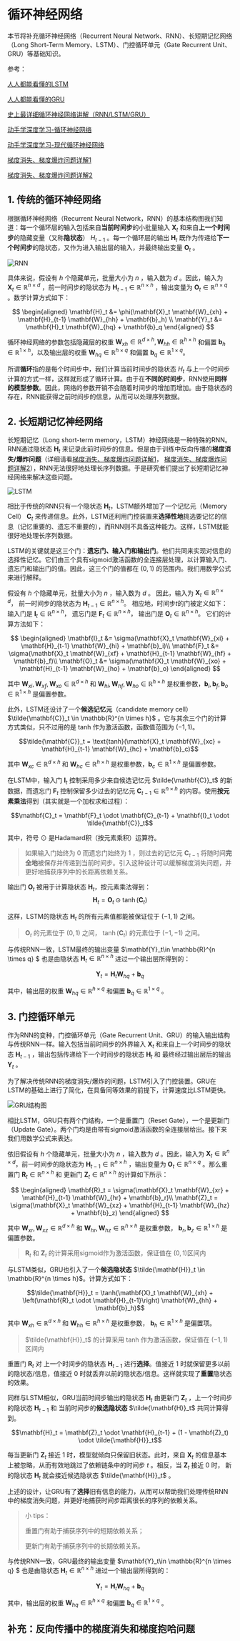 # 循环神经网络

本节将补充循环神经网络（Recurrent Neural Network、RNN）、长短期记忆网络（Long Short-Term Memory、LSTM）、门控循环单元（Gate Recurrent Unit、GRU）等基础知识。<p>
参考：<p>
[人人都能看懂的LSTM](https://zhuanlan.zhihu.com/p/32085405)<p>[人人都能看懂的GRU](https://zhuanlan.zhihu.com/p/32481747)<p>[史上最详细循环神经网络讲解（RNN/LSTM/GRU）](https://zhuanlan.zhihu.com/p/123211148)<p>
[动手学深度学习-循环神经网络](https://zh-v2.d2l.ai/chapter_recurrent-neural-networks/)<p>
[动手学深度学习-现代循环神经网络](https://zh-v2.d2l.ai/chapter_recurrent-modern/)<p>
[梯度消失、梯度爆炸问题详解1](https://zhuanlan.zhihu.com/p/76772734)<p>
[梯度消失、梯度爆炸问题详解2](https://zh-v2.d2l.ai/chapter_recurrent-neural-networks/bptt.html)<p>


## 1. 传统的循环神经网络

根据循环神经网络（Recurrent Neural Network，RNN）的基本结构图我们知道：每一个循环层的输入包括来自**当前时间步**的小批量输入 $\mathbf{X}_t$ 和来自**上一个时间步**的隐藏变量（又称**隐状态**） ${H}_{t-1}$ 。每一个循环层的输出 $\mathbf{H}_t$ 既作为传递给**下一个时间步**的隐状态，又作为进入输出层的输入，并最终输出变量 $\mathbf{O}_t$ 。

![RNN](./images/rnn_1.svg)

具体来说，假设有 $h$ 个隐藏单元，批量大小为 $n$ ，输入数为 $d$ 。因此，输入为 $\mathbf{X}_t \in \mathbb{R}^{n \times d}$ ，前一时间步的隐状态为 $\mathbf{H}_{t-1} \in \mathbb{R}^{n \times h}$ ，输出变量为
$\mathbf{O}_t \in \mathbb{R}^{n \times q}$ 。数学计算方式如下：


$$
\begin{aligned}
\mathbf{H}_t &= \phi(\mathbf{X}_t \mathbf{W}_{xh} + \mathbf{H}_{t-1} \mathbf{W}_{hh}  + \mathbf{b}_h) \\
\mathbf{Y}_t &= \mathbf{H}_t \mathbf{W}_{hq} + \mathbf{b}_q
\end{aligned}
$$

循环神经网络的参数包括隐藏层的权重
$\mathbf{W}_{xh} \in \mathbb{R}^{d \times h}, \mathbf{W}_{hh} \in \mathbb{R}^{h \times h}$ 和偏置 $\mathbf{b}_h \in \mathbb{R}^{1 \times h}$，以及输出层的权重 $\mathbf{W}_{hq} \in \mathbb{R}^{h \times q}$
和偏置 $\mathbf{b}_q \in \mathbb{R}^{1 \times q}$。

所谓**循环**指的是每个时间步中，我们计算当前时间步的隐状态 $H_t$ 与上一个时间步计算的方式一样，这样就形成了循环计算。由于在**不同的时间步**，RNN使用**同样的模型参数**。因此，网络的参数开销不会随着时间步的增加而增加。由于隐状态的存在，RNN能获得之前时间步的信息，从而可以处理序列数据。



## 2. 长短期记忆神经网络

长短期记忆（Long short-term memory，LSTM）神经网络是一种特殊的RNN。RNN通过隐状态 $\mathbf{H}_t$ 来记录此前时间步的信息。但是由于训练中反向传播的**梯度消失/爆炸问题**（详细请看[梯度消失、梯度爆炸问题详解1](https://zhuanlan.zhihu.com/p/76772734)，
[梯度消失、梯度爆炸问题详解2](https://zh-v2.d2l.ai/chapter_recurrent-neural-networks/bptt.html)），RNN无法很好地处理长序列数据。于是研究者们提出了长短期记忆神经网络来解决这些问题。

![LSTM](./images/lstm_1.svg)

相比于传统的RNN只有一个隐状态 $\mathbf{H}_t$，LSTM额外增加了一个记忆元（Memory Cell） $\mathbf{C}_t$ 来传递信息。此外，LSTM还利用门控装置来**选择性地**挑选要记忆的信息（记忆重要的、遗忘不重要的），而RNN则不具备这种能力。这样，LSTM就能很好地处理长序列数据。<p>
LSTM的关键就是这三个门：**遗忘门、输入门和输出门**。他们共同来实现对信息的选择性记忆。它们由三个具有sigmoid激活函数的全连接层处理，以计算输入门、遗忘门和输出门的值。因此，这三个门的值都在 $(0, 1)$ 的范围内。我们用数学公式来进行解释。<p>

假设有 $h$ 个隐藏单元，批量大小为 $n$ ，输入数为 $d$ 。
因此，输入为 $\mathbf{X}_t \in \mathbb{R}^{n \times d}$，
前一时间步的隐状态为 $\mathbf{H}_{t-1} \in \mathbb{R}^{n \times h}$。
相应地，时间步$t$的门被定义如下：
输入门是 $\mathbf{I}_t \in \mathbb{R}^{n \times h}$，
遗忘门是 $\mathbf{F}_t \in \mathbb{R}^{n \times h}$，
输出门是 $\mathbf{O}_t \in \mathbb{R}^{n \times h}$。
它们的计算方法如下：

$$
\begin{aligned}
\mathbf{I}_t &= \sigma(\mathbf{X}_t \mathbf{W}_{xi} + \mathbf{H}_{t-1} \mathbf{W}_{hi} + \mathbf{b}_i)\\
\mathbf{F}_t &= \sigma(\mathbf{X}_t \mathbf{W}_{xf} + \mathbf{H}_{t-1} \mathbf{W}_{hf} + \mathbf{b}_f)\\
\mathbf{O}_t &= \sigma(\mathbf{X}_t \mathbf{W}_{xo} + \mathbf{H}_{t-1} \mathbf{W}_{ho} + \mathbf{b}_o)
\end{aligned}
$$

其中 $\mathbf{W}_{xi}, \mathbf{W}_{xf}, \mathbf{W}_{xo} \in \mathbb{R}^{d \times h}$ 和 $\mathbf{W}_{hi}, \mathbf{W}_{hf}, \mathbf{W}_{ho} \in \mathbb{R}^{h \times h}$ 是权重参数，$\mathbf{b}_i, \mathbf{b}_f, \mathbf{b}_o \in \mathbb{R}^{1 \times h}$ 是偏置参数。<p>

此外，LSTM还设计了一个**候选记忆元**（candidate memory cell）$\tilde{\mathbf{C}}_t \in \mathbb{R}^{n \times h}$ 。它与其余三个门的计算方式类似，只不过用的是 $\text{tanh}$ 作为激活函数，函数值范围为 $(-1, 1)$。

$$\tilde{\mathbf{C}}_t = \text{tanh}(\mathbf{X}_t \mathbf{W}_{xc} + \mathbf{H}_{t-1} \mathbf{W}_{hc} + \mathbf{b}_c)$$

其中 $\mathbf{W}_{xc} \in \mathbb{R}^{d \times h}$ 和  $\mathbf{W}_{hc} \in \mathbb{R}^{h \times h}$ 是权重参数，$\mathbf{b}_c \in \mathbb{R}^{1 \times h}$ 是偏置参数。


在LSTM中，输入门 $\mathbf{I}_t$ 控制采用多少来自候选记忆元 $\tilde{\mathbf{C}}_t$ 的新数据，而遗忘门 $\mathbf{F}_t$ 控制保留多少过去的记忆元 $\mathbf{C}_{t-1} \in \mathbb{R}^{n \times h}$ 的内容。使用**按元素乘法**得到（其实就是一个加权求和过程）：

$$\mathbf{C}_t = \mathbf{F}_t \odot \mathbf{C}_{t-1} + \mathbf{I}_t \odot \tilde{\mathbf{C}}_t$$

其中，符号 $\odot$ 是Hadamard积（按元素乘积）运算符。

>如果输入门始终为 $0$ 而遗忘门始终为 $1$ ，则过去的记忆元 $\mathbf{C}_{t-1}$ 将随时间**完全地**被保存并传递到当前时间步。引入这种设计可以缓解梯度消失问题，并更好地捕获序列中的长距离依赖关系。

输出门 $\mathbf{O}_t$ 被用于计算隐状态 $\mathbf{H}_t$，按元素乘法得到：
$$\mathbf{H}_t = \mathbf{O}_t \odot \tanh(\mathbf{C}_t)$$

这样，LSTM的隐状态 $\mathbf{H}_t$ 的所有元素值都能被保证位于 $(-1, 1)$ 之间。

> $\mathbf{O}_t$ 的元素位于 $(0, 1)$ 之间， $\tanh(\mathbf{C}_t)$ 的元素位于 $(-1, -1)$ 之间。

与传统RNN一致，LSTM最终的输出变量 $\mathbf{Y}_t\in \mathbb{R}^{n \times q} $ 也是由隐状态 $\mathbf{H}_t \in \mathbb{R}^{n \times h}$ 进过一个输出层所得到的：

$$\mathbf{Y}_t = \mathbf{H}_t \mathbf{W}_{hq} + \mathbf{b}_q$$

其中，输出层的权重 $\mathbf{W}_{hq} \in \mathbb{R}^{h \times q}$
和偏置 $\mathbf{b}_q \in \mathbb{R}^{1 \times q}$ 。

## 3. 门控循环单元


作为RNN的变种，门控循环单元（Gate Recurrent Unit、GRU）的输入输出结构与传统RNN一样。输入包括当前时间步的外界输入 $\mathbf{X}_t$ 和来自上一个时间步的隐状态 $\mathbf{H}_{t-1}$ ，输出包括传递给下一个时间步的隐状态 $\mathbf{H}_{t}$ 和 最终经过输出层后的输出 $\mathbf{Y}_t$ 。<p>

为了解决传统RNN的梯度消失/爆炸的问题，LSTM引入了门控装置。GRU在LSTM的基础上进行了简化，在具备同等效果的前提下，计算速度比LSTM更快。

![GRU结构图](./images/gru_1.svg)

相比LSTM，GRU只有两个门结构，一个是重置门（Reset Gate），一个是更新门（Update Gate）。两个门均是由带有sigmoid激活函数的全连接层给出。接下来我们用数学公式来表达。

依旧假设有 $h$ 个隐藏单元，批量大小为 $n$ ，输入数为 $d$ 。因此，输入为 $\mathbf{X}_t \in \mathbb{R}^{n \times d}$，前一时间步的隐状态为 $\mathbf{H}_{t-1} \in \mathbb{R}^{n \times h}$ ，输出变量为 $\mathbf{O}_t \in \mathbb{R}^{n \times q}$ 。那么重置门 $\mathbf{R}_t \in \mathbb{R}^{n \times h}$ 和 更新门 $\mathbf{Z}_t \in \mathbb{R}^{n \times h}$ 的计算如下所示：

$$
\begin{aligned}
\mathbf{R}_t = \sigma(\mathbf{X}_t \mathbf{W}_{xr} + \mathbf{H}_{t-1} \mathbf{W}_{hr} + \mathbf{b}_r)\\
\mathbf{Z}_t = \sigma(\mathbf{X}_t \mathbf{W}_{xz} + \mathbf{H}_{t-1} \mathbf{W}_{hz} + \mathbf{b}_z)
\end{aligned}
$$

其中 $\mathbf{W}_{xr}, \mathbf{W}_{xz} \in \mathbb{R}^{d \times h}$ 和 $\mathbf{W}_{hr}, \mathbf{W}_{hz} \in \mathbb{R}^{h \times h}$ 是权重参数， $\mathbf{b}_r, \mathbf{b}_z \in \mathbb{R}^{1 \times h}$ 是偏置参数。
> $\mathbf{R}_t$ 和 $\mathbf{Z}_t$ 的计算采用sigmoid作为激活函数，保证值在 $(0, 1)$区间内

与LSTM类似，GRU也引入了一个**候选隐状态** $\tilde{\mathbf{H}}_t \in \mathbb{R}^{n \times h}$。计算方式如下：

$$\tilde{\mathbf{H}}_t = \tanh(\mathbf{X}_t \mathbf{W}_{xh} + \left(\mathbf{R}_t \odot \mathbf{H}_{t-1}\right) \mathbf{W}_{hh} + \mathbf{b}_h)$$

其中 $\mathbf{W}_{xh} \in \mathbb{R}^{d \times h}$ 和 $\mathbf{W}_{hh} \in \mathbb{R}^{h \times h}$ 是权重参数， $\mathbf{b}_h \in \mathbb{R}^{1 \times h}$ 是偏置项。
>$\tilde{\mathbf{H}}_t$ 的计算采用 $\text{tanh}$ 作为激活函数，保证值在 $(-1, 1)$ 区间内

重置门 $\mathbf{R}_t$ 对 上一个时间步的隐状态 $\mathbf{H}_{t-1}$ 进行**选择**。值接近 $1$ 时就保留更多以前的隐状态/信息，值接近 $0$ 时就丢弃以前的隐状态/信息。这样就实现了**重置**隐状态的效果。

同样与LSTM相似，GRU当前时间步输出的隐状态 $\mathbf{H}_t$ 由更新门 $\mathbf{Z}_t$ ，上一个时间步的隐状态 $\mathbf{H}_{t-1}$ 和 当前时间步的**候选隐状态** $\tilde{\mathbf{H}}_t$ 共同计算得到。

$$\mathbf{H}_t = \mathbf{Z}_t \odot \mathbf{H}_{t-1}  + (1 - \mathbf{Z}_t) \odot \tilde{\mathbf{H}}_t$$

每当更新门 $\mathbf{Z}_t$ 接近 $1$ 时，模型就倾向只保留旧状态。此时，来自 $\mathbf{X}_t$ 的信息基本上被忽略，从而有效地跳过了依赖链条中的时间步 $t$ 。相反，当 $\mathbf{Z}_t$ 接近 $0$ 时，
新的隐状态 $\mathbf{H}_t$ 就会接近候选隐状态 $\tilde{\mathbf{H}}_t$ 。

上述的设计，让GRU有了**选择**旧有信息的能力，从而可以帮助我们处理传统RNN中的梯度消失问题，并更好地捕获时间步距离很长的序列的依赖关系。

> 小 tips：<p>
> 重置门有助于捕获序列中的短期依赖关系；<p>
> 更新门有助于捕获序列中的长期依赖关系。

与传统RNN一致，GRU最终的输出变量 $\mathbf{Y}_t\in \mathbb{R}^{n \times q} $ 也是由隐状态 $\mathbf{H}_t \in \mathbb{R}^{n \times h}$ 进过一个输出层所得到的：

$$\mathbf{Y}_t = \mathbf{H}_t \mathbf{W}_{hq} + \mathbf{b}_q$$

其中，输出层的权重 $\mathbf{W}_{hq} \in \mathbb{R}^{h \times q}$
和偏置 $\mathbf{b}_q \in \mathbb{R}^{1 \times q}$ 。


## 补充：反向传播中的梯度消失和梯度抱哈问题


